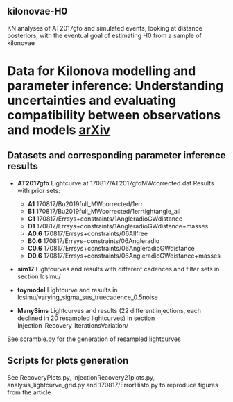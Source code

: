 ## kilonovae-H0
KN analyses of AT2017gfo and simulated events, looking at distance posteriors, with the eventual goal of estimating H0 from a sample of kilonovae

# Data for **Kilonova modelling and parameter inference: Understanding uncertainties and evaluating compatibility between observations and models** [arXiv](https://arxiv.org/abs/2505.21392)

## Datasets and corresponding parameter inference results

* **AT2017gfo** Lightcurve at 170817/AT2017gfoMWcorrected.dat
	Results with prior sets:
	* **A1** 170817/Bu2019full_MWcorrected/1err
	* **B1** 170817/Bu2019full_MWcorrected/1errtightangle_all
	* **C1** 170817/Errsys+constraints/1AngleradioGWdistance
	* **D1** 170817/Errsys+constraints/1AngleradioGWdistance+masses
	* **A0.6** 170817/Errsys+constraints/06Allfree
	* **B0.6** 170817/Errsys+constraints/06Angleradio
	* **C0.6** 170817/Errsys+constraints/06AngleradioGWdistance
	* **D0.6** 170817/Errsys+constraints/06AngleradioGWdistance+masses
	
* **sim17** Lightcurves and results with different cadences and filter sets in section lcsimu/

* **toymodel** Lightcurve and results in lcsimu/varying_sigma_sus_truecadence_0.5noise

* **ManySims** Lightcurves and results (22 different injections, each declined in 20 resampled lightcurves) in section Injection_Recovery_IterationsVariation/

See scramble.py for the generation of resampled lightcurves

## Scripts for plots generation

See RecoveryPlots.py, InjectionRecovery21plots.py, analysis_lightcurve_grid.py and 170817/ErrorHisto.py to reproduce figures from the article
